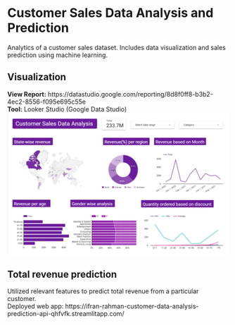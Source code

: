 # Customer Sales Data Analysis and Prediction
Analytics of a customer sales dataset. Includes data visualization and sales prediction using machine learning. <br>


<h2> Visualization </h2>
<b> View Report:</b>  https://datastudio.google.com/reporting/8d8f0ff8-b3b2-4ec2-8556-f095e695c55e <br>
<b> Tool:</b>  Looker Studio (Google Data Studio) <br>

<img alt="Sample screenshot of the dashboard" src="dashboard_ss.png">

<h2> Total revenue prediction </h2>
Utilized relevant features to predict total revenue from a particular customer. <br>
<!-- <b> Prediction model:</b> XGBoost Regressor <br>
<b> Result: </b> <br>
|<b> Test R Squared value </b> | 0.986 | <br>
 --> 
 Deployed web app: https://ifran-rahman-customer-data-analysis-prediction-api-qhfvfk.streamlitapp.com/
